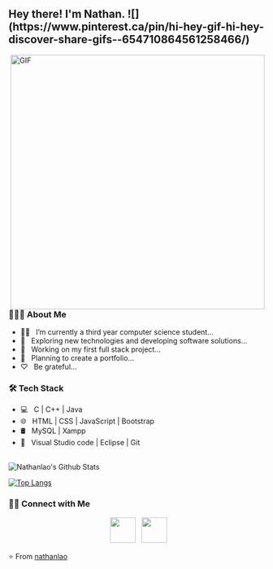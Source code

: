 <h2> Hey there! I'm Nathan. ![](https://www.pinterest.ca/pin/hi-hey-gif-hi-hey-discover-share-gifs--654710864561258466/)</h2>

<img align="right" alt="GIF" src="https://github.com/nathanlao/nathanlao/tenor.com/view/mario-pixel-rainbow-fly-gif-15865636" width="500"/>

<h3> 👨🏻‍💻 About Me </h3>

- 👨‍🎓 &nbsp; I’m currently a third year computer science student...
- 🤔 &nbsp; Exploring new technologies and developing software solutions...
- 🌱 &nbsp; Working on my first full stack project...
- 🚴‍ &nbsp; Planning to create a portfolio...
- ♡ &nbsp; Be grateful...

<h3>🛠 Tech Stack</h3>

- 💻 &nbsp; C | C++ | Java  
- 🌐 &nbsp; HTML | CSS | JavaScript | Bootstrap 
- 🛢 &nbsp; MySQL | Xampp
- 🔧 &nbsp; Visual Studio code | Eclipse | Git

<br>

<img align="center" src="https://github-readme-stats.vercel.app/api?username=nathanlao&include_all_commits=true&count_private=true&show_icons=true&line_height=20&title_color=7A7ADB&icon_color=2234AE&text_color=D3D3D3&bg_color=0,000000,130F40" alt="Nathanlao's Github Stats">

</br>

[![Top Langs](https://github-readme-stats.vercel.app/api/top-langs/?username=nathanlao&layout=compact&text_color=daf7dc&bg_color=151515)](https://github.com/devSouvik/github-readme-stats)


<h3> 🤝🏻 Connect with Me </h3>

<p align="center">
&nbsp; <a href="https://www.instagram.com/nathanloaaa/" target="_blank" rel="noopener noreferrer"><img src="https://img.icons8.com/plasticine/100/000000/instagram-new.png" width="50" /></a>  
&nbsp; <a href="laoguanhua1015@gmail.com" target="_blank" rel="noopener noreferrer"><img src="https://img.icons8.com/plasticine/100/000000/gmail.png"  width="50" /></a>
</p>

⭐️ From [nathanlao](https://github.com/nathanlao)
